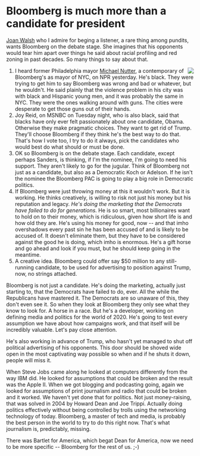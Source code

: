 # Bloomberg is much more than a candidate for president
<a href="https://www.thenation.com/article/politics/michael-bloomberg-democratic-primary/">Joan Walsh</a> who I admire for beging a listener, a rare thing among pundits, wants Bloomberg on the debate stage. She imagines that his opponents would tear him apart over things he said about racial profiling and red zoning in past decades. So many things to say about that.
1. <img src="http://scripting.com/images/2020/02/13/bloomberg.png" border="0" align="right">I heard former Philadelphia mayor <a href="https://whyy.org/episodes/nutter-stands-by-bloomberg-on-stop-and-frisk-and-the-campaign-trail/">Michael Nutter</a>, a contemporary of Bloomberg's as mayor of NYC, on NPR yesterday. He's black. They were trying to get him to say Bloomberg was wrong and bad or whatever, but he wouldn't. He said plainly that the violence problem in his city was with black and Hispanic young men, and it was probably the same in NYC. They were the ones walking around with guns. The cities were desperate to get those guns out of their hands. 
2. Joy Reid, on MSNBC on Tuesday night, who is also black, said that blacks have only ever felt passionately about one candidate, Obama. Otherwise they make pragmatic choices. They want to get rid of Trump. They'll choose Bloomberg if they think he's the best way to do that. That's how I vote too, I try to do it always, pick the candidates who would best do what should or must be done. 
3. OK so Bloomberg is on the debate stage. Each candidate, except perhaps Sanders, is thinking, if I'm the nominee, I'm going to need his support. They aren't likely to go for the jugular. Think of Bloomberg not just as a candidate, but also as a Democratic Koch or Adelson. If he isn't the nominee the Bloomberg PAC is going to play a big role in Democratic politics. 
4. If Bloomberg were just throwing money at this it wouldn't work. But it is working. He thinks creatively, is willing to risk not just his money but his reputation and legacy. <i>He's doing the marketing that the Democrats have failed to do for generations.</i> He is so smart, most billionaires want to hold on to their money, which is ridiculous, given how short life is and how old they are. He's using his money for good, now -- and that imho overshadows every past sin he has been accused of and is likely to be accused of. It doesn't eliminate them, but they have to be considered against the good he is doing, which imho is enormous. He's a gift horse and go ahead and look if you must, but he should keep going in the meantime. 
5. A creative idea. Bloomberg could offer say $50 million to any still-running candidate, to be used for advertising to position against Trump, now, no strings attached. 

Bloomberg is not just a candidate. He's doing the marketing, actually just starting to, that the Democrats have failed to do, ever. All the while the Republicans have mastered it. The Democrats are so unaware of this, they don't even see it. So when they look at Bloomberg they only see what they know to look for. A horse in a race. But he's a developer, working on defining media and politics for the world of 2020. He's going to test every assumption we have about how campaigns work, and that itself will be incredibly valuable. Let's pay close attention. 

He's also working in advance of Trump, who hasn't yet managed to shut off political advertising of his opponents. This door should be shoved wide open in the most captivating way possible so when and if he shuts it down, people will miss it. 

When Steve Jobs came along he looked at computers differently from the way IBM did. He looked for assumptions that could be broken and the result was the Apple II. When we got blogging and podcasting going, again we looked for assumptions of print journalism and radio that could be broken and it worked. We haven't yet done that for politics. Not just money-raising, that was solved in 2004 by Howard Dean and Joe Trippi. Actually doing politics effectively without being controlled by trolls using the networking technology of today. Bloomberg, a master of tech and media, is probably the best person in the world to try to do this right now. That's what journalism is, predictably, missing. 

There was Bartlet for America, which begat Dean for America, now we need to be more specific -- Bloomberg for the rest of us. ;-)

